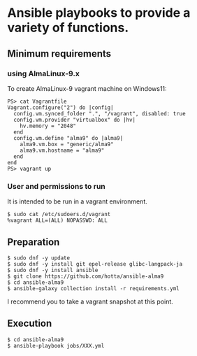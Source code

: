 # Ansible playbooks to provide a variety of functions.

## Minimum requirements

### using AlmaLinux-9.x

To create AlmaLinux-9 vagrant machine on Windows11:

```
PS> cat Vagrantfile
Vagrant.configure("2") do |config|
  config.vm.synced_folder ".", "/vagrant", disabled: true
  config.vm.provider "virtualbox" do |hv|
    hv.memory = "2048"
  end
  config.vm.define "alma9" do |alma9|
    alma9.vm.box = "generic/alma9"
    alma9.vm.hostname = "alma9"
  end
end
PS> vagrant up
```

### User and permissions to run

It is intended to be run in a vagrant environment.

```
$ sudo cat /etc/sudoers.d/vagrant
%vagrant ALL=(ALL) NOPASSWD: ALL
```

## Preparation

```
$ sudo dnf -y update
$ sudo dnf -y install git epel-release glibc-langpack-ja
$ sudo dnf -y install ansible
$ git clone https://github.com/hotta/ansible-alma9 
$ cd ansible-alma9
$ ansible-galaxy collection install -r requirements.yml
```

I recommend you to take a vagrant snapshot at this point.

## Execution

```
$ cd ansible-alma9
$ ansible-playbook jobs/XXX.yml
```
